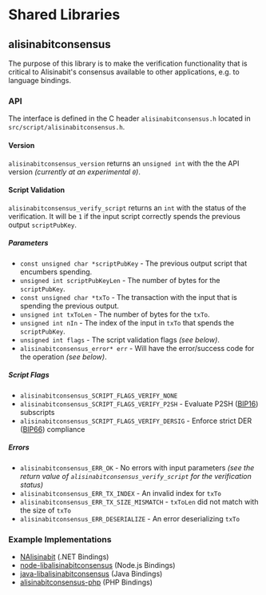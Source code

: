 Shared Libraries
================

## alisinabitconsensus

The purpose of this library is to make the verification functionality that is critical to Alisinabit's consensus available to other applications, e.g. to language bindings.

### API

The interface is defined in the C header `alisinabitconsensus.h` located in  `src/script/alisinabitconsensus.h`.

#### Version

`alisinabitconsensus_version` returns an `unsigned int` with the the API version *(currently at an experimental `0`)*.

#### Script Validation

`alisinabitconsensus_verify_script` returns an `int` with the status of the verification. It will be `1` if the input script correctly spends the previous output `scriptPubKey`.

##### Parameters
- `const unsigned char *scriptPubKey` - The previous output script that encumbers spending.
- `unsigned int scriptPubKeyLen` - The number of bytes for the `scriptPubKey`.
- `const unsigned char *txTo` - The transaction with the input that is spending the previous output.
- `unsigned int txToLen` - The number of bytes for the `txTo`.
- `unsigned int nIn` - The index of the input in `txTo` that spends the `scriptPubKey`.
- `unsigned int flags` - The script validation flags *(see below)*.
- `alisinabitconsensus_error* err` - Will have the error/success code for the operation *(see below)*.

##### Script Flags
- `alisinabitconsensus_SCRIPT_FLAGS_VERIFY_NONE`
- `alisinabitconsensus_SCRIPT_FLAGS_VERIFY_P2SH` - Evaluate P2SH ([BIP16](https://github.com/alisinabit/bips/blob/master/bip-0016.mediawiki)) subscripts
- `alisinabitconsensus_SCRIPT_FLAGS_VERIFY_DERSIG` - Enforce strict DER ([BIP66](https://github.com/alisinabit/bips/blob/master/bip-0066.mediawiki)) compliance

##### Errors
- `alisinabitconsensus_ERR_OK` - No errors with input parameters *(see the return value of `alisinabitconsensus_verify_script` for the verification status)*
- `alisinabitconsensus_ERR_TX_INDEX` - An invalid index for `txTo`
- `alisinabitconsensus_ERR_TX_SIZE_MISMATCH` - `txToLen` did not match with the size of `txTo`
- `alisinabitconsensus_ERR_DESERIALIZE` - An error deserializing `txTo`

### Example Implementations
- [NAlisinabit](https://github.com/NicolasDorier/NAlisinabit/blob/master/NAlisinabit/Script.cs#L814) (.NET Bindings)
- [node-libalisinabitconsensus](https://github.com/bitpay/node-libalisinabitconsensus) (Node.js Bindings)
- [java-libalisinabitconsensus](https://github.com/dexX7/java-libalisinabitconsensus) (Java Bindings)
- [alisinabitconsensus-php](https://github.com/Bit-Wasp/alisinabitconsensus-php) (PHP Bindings)
